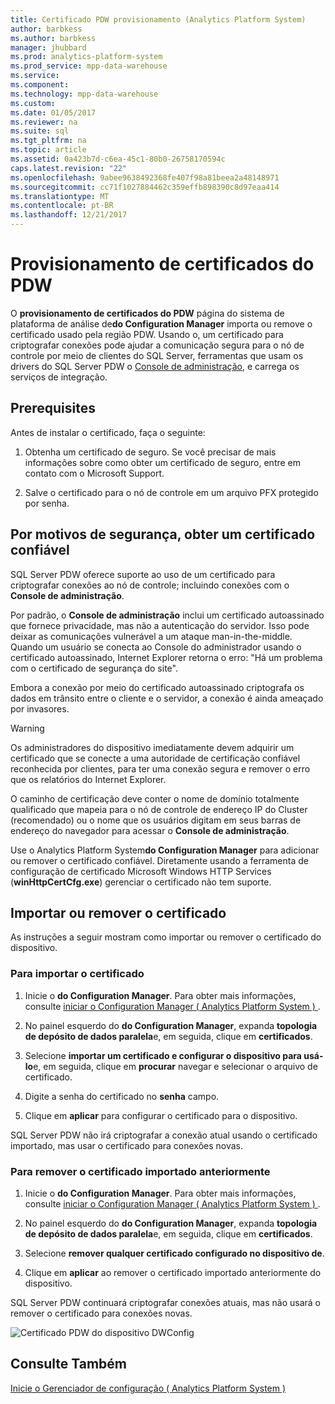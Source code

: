 ```yaml
---
title: Certificado PDW provisionamento (Analytics Platform System)
author: barbkess
ms.author: barbkess
manager: jhubbard
ms.prod: analytics-platform-system
ms.prod_service: mpp-data-warehouse
ms.service: 
ms.component: 
ms.technology: mpp-data-warehouse
ms.custom: 
ms.date: 01/05/2017
ms.reviewer: na
ms.suite: sql
ms.tgt_pltfrm: na
ms.topic: article
ms.assetid: 0a423b7d-c6ea-45c1-80b0-26758170594c
caps.latest.revision: "22"
ms.openlocfilehash: 9abee9638492368fe407f98a81beea2a48148971
ms.sourcegitcommit: cc71f1027884462c359effb898390c8d97eaa414
ms.translationtype: MT
ms.contentlocale: pt-BR
ms.lasthandoff: 12/21/2017
---
```

# <a name="pdw-certificate-provisioning"></a>Provisionamento de certificados do PDW
O **provisionamento de certificados do PDW** página do sistema de plataforma de análise de**do Configuration Manager** importa ou remove o certificado usado pela região PDW. Usando o, um certificado para criptografar conexões pode ajudar a comunicação segura para o nó de controle por meio de clientes do SQL Server, ferramentas que usam os drivers do SQL Server PDW o [Console de administração](monitor-the-appliance-by-using-the-admin-console.md), e carrega os serviços de integração.  
  
## <a name="prerequisites"></a>Prerequisites  
Antes de instalar o certificado, faça o seguinte:  
  
1.  Obtenha um certificado de seguro. Se você precisar de mais informações sobre como obter um certificado de seguro, entre em contato com o Microsoft Support.  
  
2.  Salve o certificado para o nó de controle em um arquivo PFX protegido por senha.  
  
## <a name="for-security-reasons-obtain-a-trusted-certificate"></a>Por motivos de segurança, obter um certificado confiável  
SQL Server PDW oferece suporte ao uso de um certificado para criptografar conexões ao nó de controle; incluindo conexões com o **Console de administração**.  
  
Por padrão, o **Console de administração** inclui um certificado autoassinado que fornece privacidade, mas não a autenticação do servidor. Isso pode deixar as comunicações vulnerável a um ataque man-in-the-middle. Quando um usuário se conecta ao Console do administrador usando o certificado autoassinado, Internet Explorer retorna o erro: "Há um problema com o certificado de segurança do site".  
  
Embora a conexão por meio do certificado autoassinado criptografa os dados em trânsito entre o cliente e o servidor, a conexão é ainda ameaçado por invasores.  
  
> [!WARNING]  
> Os administradores do dispositivo imediatamente devem adquirir um certificado que se conecte a uma autoridade de certificação confiável reconhecida por clientes, para ter uma conexão segura e remover o erro que os relatórios do Internet Explorer.  
  
O caminho de certificação deve conter o nome de domínio totalmente qualificado que mapeia para o nó de controle de endereço IP do Cluster (recomendado) ou o nome que os usuários digitam em seus barras de endereço do navegador para acessar o **Console de administração**.  
  
Use o Analytics Platform System**do Configuration Manager** para adicionar ou remover o certificado confiável. Diretamente usando a ferramenta de configuração de certificado Microsoft Windows HTTP Services (**winHttpCertCfg.exe**) gerenciar o certificado não tem suporte.  
  
## <a name="import-or-remove-the-certificate"></a>Importar ou remover o certificado  
As instruções a seguir mostram como importar ou remover o certificado do dispositivo.  
  
### <a name="to-import-the-certificate"></a>Para importar o certificado  
  
1.  Inicie o **do Configuration Manager**. Para obter mais informações, consulte [iniciar o Configuration Manager &#40; Analytics Platform System &#41; ](launch-the-configuration-manager.md).  
  
2.  No painel esquerdo do **do Configuration Manager**, expanda **topologia de depósito de dados paralela**e, em seguida, clique em **certificados**.  
  
3.  Selecione **importar um certificado e configurar o dispositivo para usá-lo**e, em seguida, clique em **procurar** navegar e selecionar o arquivo de certificado.  
  
4.  Digite a senha do certificado no **senha** campo.  
  
5.  Clique em **aplicar** para configurar o certificado para o dispositivo.  
  
SQL Server PDW não irá criptografar a conexão atual usando o certificado importado, mas usar o certificado para conexões novas.  
  
### <a name="to-remove-the-previously-imported-certificate"></a>Para remover o certificado importado anteriormente  
  
1.  Inicie o **do Configuration Manager**. Para obter mais informações, consulte [iniciar o Configuration Manager &#40; Analytics Platform System &#41; ](launch-the-configuration-manager.md).  
  
2.  No painel esquerdo do **do Configuration Manager**, expanda **topologia de depósito de dados paralela**e, em seguida, clique em **certificados**.  
  
3.  Selecione **remover qualquer certificado configurado no dispositivo de**.  
  
4.  Clique em **aplicar** ao remover o certificado importado anteriormente do dispositivo.  
  
SQL Server PDW continuará criptografar conexões atuais, mas não usará o remover o certificado para conexões novas.  
  
![Certificado PDW do dispositivo DWConfig](./media/pdw-certificate-provisioning/SQL_Server_PDW_DWConfig_ApplPDWCert.png "SQL_Server_PDW_DWConfig_ApplPDWCert")  
  
## <a name="see-also"></a>Consulte Também  
[Inicie o Gerenciador de configuração &#40; Analytics Platform System &#41;](launch-the-configuration-manager.md)  
<!-- MISSING LINKS [HDInsight Certificate Provisioning &#40;Analytics Platform System&#41;](hdinsight-certificate-provisioning.md)  -->  
  
